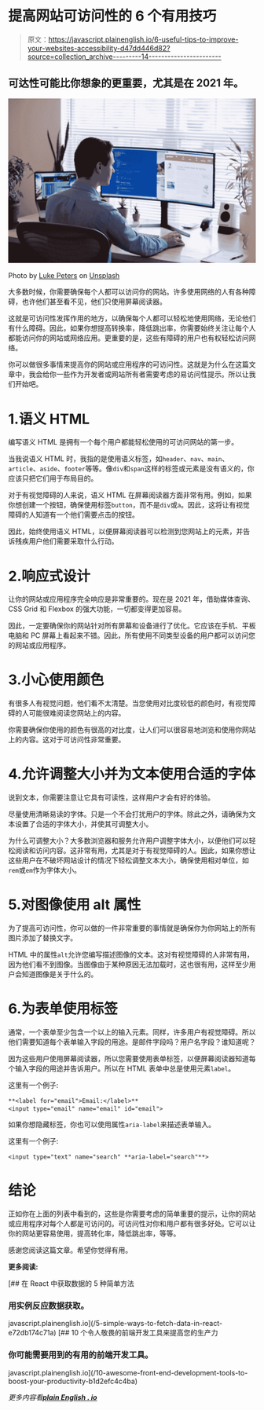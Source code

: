 # 提高网站可访问性的 6 个有用技巧

> 原文：<https://javascript.plainenglish.io/6-useful-tips-to-improve-your-websites-accessibility-d47dd446d82?source=collection_archive---------14----------------------->

## 可达性可能比你想象的更重要，尤其是在 2021 年。

![](img/cb09298ab9ce836086770172dd3368f5.png)

Photo by [Luke Peters](https://unsplash.com/@lukepeters?utm_source=medium&utm_medium=referral) on [Unsplash](https://unsplash.com?utm_source=medium&utm_medium=referral)

大多数时候，你需要确保每个人都可以访问你的网站。许多使用网络的人有各种障碍，也许他们甚至看不见，他们只使用屏幕阅读器。

这就是可访问性发挥作用的地方，以确保每个人都可以轻松地使用网络，无论他们有什么障碍。因此，如果你想提高转换率，降低跳出率，你需要始终关注让每个人都能访问你的网站或网络应用。更重要的是，这些有障碍的用户也有权轻松访问网络。

你可以做很多事情来提高你的网站或应用程序的可访问性。这就是为什么在这篇文章中，我会给你一些作为开发者或网站所有者需要考虑的易访问性提示。所以让我们开始吧。

# 1.语义 HTML

编写语义 HTML 是拥有一个每个用户都能轻松使用的可访问网站的第一步。

当我说语义 HTML 时，我指的是使用语义标签，如`header`、`nav`、`main`、`article`、`aside`、`footer`等等。像`div`和`span`这样的标签或元素是没有语义的，你应该只把它们用于布局目的。

对于有视觉障碍的人来说，语义 HTML 在屏幕阅读器方面非常有用。例如，如果你想创建一个按钮，确保使用标签`button`，而不是`div`或`a`。因此，这将让有视觉障碍的人知道有一个他们需要点击的按钮。

因此，始终使用语义 HTML，以便屏幕阅读器可以检测到您网站上的元素，并告诉残疾用户他们需要采取什么行动。

# 2.响应式设计

让你的网站或应用程序完全响应是非常重要的。现在是 2021 年，借助媒体查询、CSS Grid 和 Flexbox 的强大功能，一切都变得更加容易。

因此，一定要确保你的网站针对所有屏幕和设备进行了优化。它应该在手机、平板电脑和 PC 屏幕上看起来不错。因此，所有使用不同类型设备的用户都可以访问您的网站或应用程序。

# 3.小心使用颜色

有很多人有视觉问题，他们看不太清楚。当您使用对比度较低的颜色时，有视觉障碍的人可能很难阅读您网站上的内容。

你需要确保你使用的颜色有很高的对比度，让人们可以很容易地浏览和使用你网站上的内容。这对于可访问性非常重要。

# 4.允许调整大小并为文本使用合适的字体

说到文本，你需要注意让它具有可读性，这样用户才会有好的体验。

尽量使用清晰易读的字体。只是一个不会打扰用户的字体。除此之外，请确保为文本设置了合适的字体大小，并使其可调整大小。

为什么可调整大小？大多数浏览器和服务允许用户调整字体大小，以便他们可以轻松阅读和访问内容。这非常有用，尤其是对于有视觉障碍的人。因此，如果你想让这些用户在不破坏网站设计的情况下轻松调整文本大小，确保使用相对单位，如`rem`或`em`作为字体大小。

# 5.对图像使用 alt 属性

为了提高可访问性，你可以做的一件非常重要的事情就是确保你为你网站上的所有图片添加了替换文字。

HTML 中的属性`alt`允许您编写描述图像的文本。这对有视觉障碍的人非常有用，因为他们看不到图像。当图像由于某种原因无法加载时，这也很有用，这样至少用户会知道图像是关于什么的。

# 6.为表单使用标签

通常，一个表单至少包含一个以上的输入元素。同样，许多用户有视觉障碍。所以他们需要知道每个表单输入字段的用途。是邮件字段吗？用户名字段？谁知道呢？

因为这些用户使用屏幕阅读器，所以您需要使用表单标签，以便屏幕阅读器知道每个输入字段的用途并告诉用户。所以在 HTML 表单中总是使用元素`label`。

这里有一个例子:

```
**<label for="email">Email:</label>**
<input type="email" name="email" id="email">
```

如果你想隐藏标签，你也可以使用属性`aria-label`来描述表单输入。

这里有一个例子:

```
<input type="text" name="search" **aria-label="search"**>
```

# 结论

正如你在上面的列表中看到的，这些是你需要考虑的简单重要的提示，让你的网站或应用程序对每个人都是可访问的。可访问性对你和用户都有很多好处。它可以让你的网站更容易使用，提高转化率，降低跳出率，等等。

感谢您阅读这篇文章。希望你觉得有用。

**更多阅读:**

[](/5-simple-ways-to-fetch-data-in-react-e72db174c71a) [## 在 React 中获取数据的 5 种简单方法

### 用实例反应数据获取。

javascript.plainenglish.io](/5-simple-ways-to-fetch-data-in-react-e72db174c71a) [](/10-awesome-front-end-development-tools-to-boost-your-productivity-b1d2efc4c4ba) [## 10 个令人敬畏的前端开发工具来提高您的生产力

### 你可能需要用到的有用的前端开发工具。

javascript.plainenglish.io](/10-awesome-front-end-development-tools-to-boost-your-productivity-b1d2efc4c4ba) 

*更多内容看*[***plain English . io***](http://plainenglish.io/)